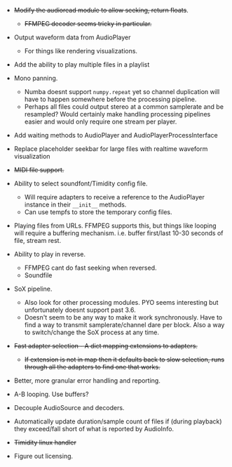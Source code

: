 - ~~Modify the audioread module to allow seeking, return floats~~.
  - ~~FFMPEG decoder seems tricky in particular.~~

- Output waveform data from AudioPlayer
	- For things like rendering visualizations.
	
- Add the ability to play multiple files in a playlist

- Mono panning.
	- Numba doesnt support `numpy.repeat` yet so channel duplication
	will have to happen somewhere before the processing pipeline.
	- Perhaps all files could output stereo at a common samplerate and be
	resampled? Would certainly make handling processing pipelines easier
	and would only require one stream per player.

- Add waiting methods to AudioPlayer and AudioPlayerProcessInterface

- Replace placeholder seekbar for large files with realtime waveform visualization

- ~~MIDI file support.~~

- Ability to select soundfont/Timidity config file.
	- Will require adapters to receive a reference to the AudioPlayer instance in their
	`__init__` methods.
	- Can use tempfs to store the temporary config files.

- Playing files from URLs. FFMPEG supports this, but things like looping will require a
	buffering mechanism. i.e. buffer first/last 10-30 seconds of file, stream rest.
	
- Ability to play in reverse.
	- FFMPEG cant do fast seeking when reversed.
	- Soundfile

- SoX pipeline.
	- Also look for other processing modules. PYO seems interesting but unfortunately
	doesnt support past 3.6.
	- Doesn't seem to be any way to make it work synchronously. Have to find a way
	to transmit samplerate/channel dare per block. Also a way to switch/change the
	SoX process at any time.

- ~~Fast adapter selection - A dict mapping extensions to adapters.~~
	- ~~If extension is not in map then it defaults back to slow selection,
	runs through all the adapters to find one that works.~~
	
- Better, more granular error handling and reporting.

- A-B looping. Use buffers?

- Decouple AudioSource and decoders.

- Automatically update duration/sample count of files if (during playback) they exceed/fall short of what is reported by AudioInfo.

- ~~Timidity linux handler~~

- Figure out licensing.